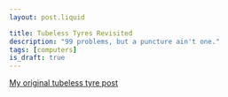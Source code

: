 ```yaml
---
layout: post.liquid

title: Tubeless Tyres Revisited
description: "99 problems, but a puncture ain't one."
tags: [computers]
is_draft: true
---
```


[My original tubeless tyre post]()

